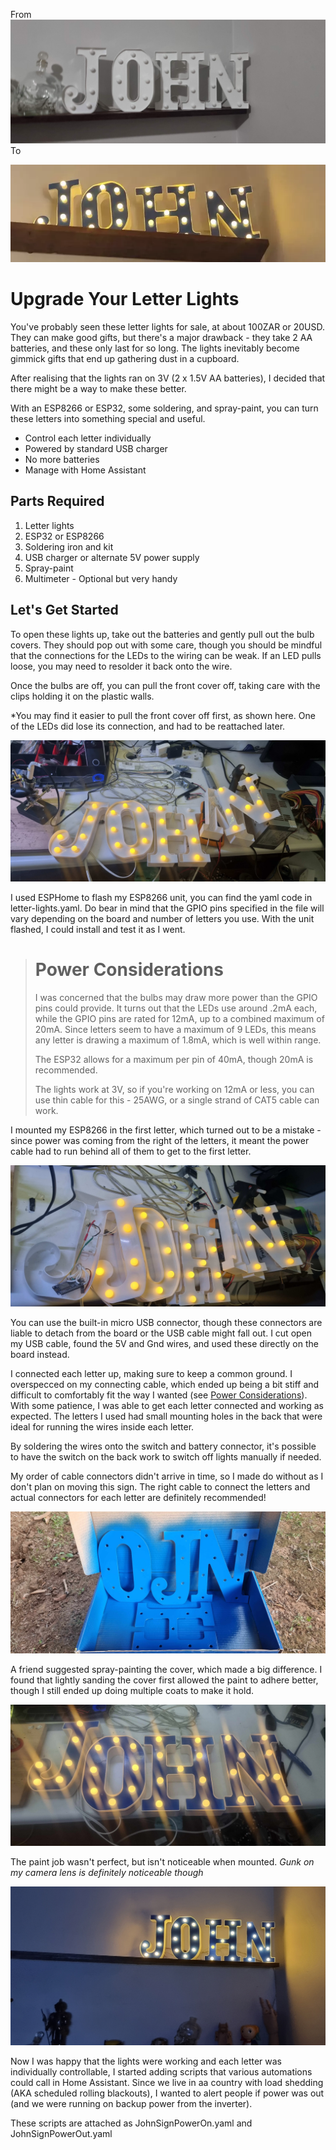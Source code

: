 From
![Picture of letter light](20230620-222533.jpg)
To

![Picture of improved light](SignVideo.webp)
# Upgrade Your Letter Lights

You've probably seen these letter lights for sale, at about 100ZAR or 20USD. They can make good gifts, but there's a 
major drawback - they take 2 AA batteries, and these only last for so long. The lights inevitably become gimmick
gifts that end up gathering dust in a cupboard. 

After realising that the lights ran on  3V (2 x 1.5V AA batteries), I decided that there might be a way to make these 
better.

With an ESP8266 or ESP32, some soldering, and spray-paint, you can turn these letters into something special and 
useful.

- Control each letter individually
- Powered by standard USB charger
- No more batteries
- Manage with Home Assistant

## Parts Required

1. Letter lights
2. ESP32 or ESP8266
3. Soldering iron and kit
4. USB charger or alternate 5V power supply
5. Spray-paint
6. Multimeter - Optional but very handy 

## Let's Get Started

To open these lights up, take out the batteries and gently pull out the bulb covers. They should pop out with some care,
though you should be mindful that the connections for the LEDs to the wiring can be weak. If an LED pulls loose, you may 
need to resolder it back onto the wire.

Once the bulbs are off, you can pull the front cover off, taking care with the clips holding it on the plastic walls.

*You may find it easier to pull the front cover off first, as shown here. One of the LEDs did lose its connection, and 
had to be reattached later.

![Light covers being removed](20230620-214610.jpg)

I used ESPHome to flash my ESP8266 unit, you can find the yaml code in letter-lights.yaml. Do bear in mind that the GPIO
pins specified in the file will vary depending on the board and number of letters you use. With the unit flashed, I 
could install and test it as I went.

> # Power Considerations
> 
> I was concerned that the bulbs may draw more power than the GPIO pins could provide. It turns out that the LEDs 
> use around .2mA each, while the GPIO pins are rated for 12mA, up to a combined maximum of 20mA. Since letters 
> seem to have a maximum of 9 LEDs, this means any letter is drawing a maximum of 1.8mA, which is well within range.
> 
>The ESP32 allows for a maximum per pin of 40mA, though 20mA is recommended.
> 
> The lights work at 3V, so if you're working on 12mA or less, you can use thin cable for this - 25AWG, or a single 
> strand of CAT5 cable can work. 

I mounted my ESP8266 in the first letter, which turned out to be a mistake - since power was coming from the right of
the letters, it meant the power cable had to run behind all of them to get to the first letter. 

![ESP8266 in place](20230620-214913.jpg)

You can use the built-in micro USB connector, though these connectors are liable to detach from the board or the USB 
cable might fall out. I cut open my USB cable, found the 5V and Gnd wires, and used these directly on the board instead.  

I connected each letter up, making sure to keep a common ground. I overspecced on my connecting cable, which ended
up being a bit stiff and difficult to comfortably fit the way I wanted (see 
[Power Considerations](#power-considerations)). With some patience, I was able to get each letter connected and working 
as expected. The letters I used had small mounting holes in the back that were ideal for running the wires inside each 
letter. 

By soldering the wires onto the switch and battery connector, it's possible to have the switch on the back work to 
switch off lights manually if needed. 

My order of cable connectors didn't arrive in time, so I made do without as I don't plan on moving this sign. The
right cable to connect the letters and actual connectors for each letter are definitely recommended!

![Applying spraypaint](20230621-153329.jpg)

A friend suggested spray-painting the cover, which made a big difference. I found that lightly sanding the cover first 
allowed the paint to adhere better, though I still ended up doing multiple coats to make it hold. 

![Ready to mount](20230621-181803.jpg)

The paint job wasn't perfect, but isn't noticeable when mounted. 
*Gunk on my camera lens is definitely noticeable though* 

![Picture of improved light](20230621-221324.jpg)

Now I was happy that the lights were working and each letter was individually controllable, I started adding scripts 
that various automations could call in Home Assistant. Since we live in aa country with load shedding (AKA scheduled 
rolling blackouts), I wanted to alert people if power was out (and we were running on backup power from the inverter). 

These scripts are attached as JohnSignPowerOn.yaml and JohnSignPowerOut.yaml